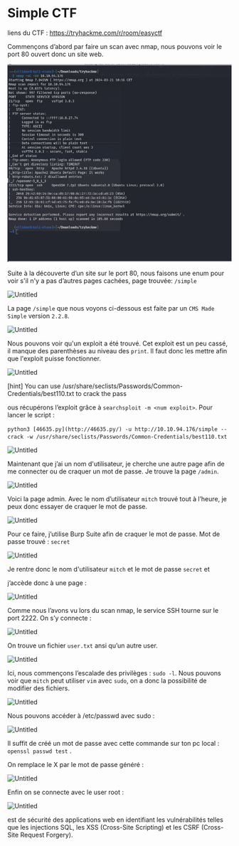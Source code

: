 # Simple CTF

liens du CTF : https://tryhackme.com/r/room/easyctf

Commençons d’abord par faire un scan avec nmap, nous pouvons voir le port 80 ouvert donc un site web.

![Untitled](https://github.com/ellidaan/Tryhackme/blob/main/Simple%20CTF/assets/Untitled.png)

Suite à la découverte d’un site sur le port 80, nous faisons une enum 
pour voir s'il n'y a pas d’autres pages cachées, page trouvée:  `/simple`

![Untitled](https://prod-files-secure.s3.us-west-2.amazonaws.com/7519d85a-065b-470e-9c96-70f14244e8bf/0bdf99c7-2a2c-4b9e-bc4b-cbba913c0b26/Untitled.png)

La page `/simple` que nous voyons ci-dessous est faite par un `CMS Made Simple` version `2.2.8`.

![Untitled](https://prod-files-secure.s3.us-west-2.amazonaws.com/7519d85a-065b-470e-9c96-70f14244e8bf/bea64c3b-e4f0-472a-845a-617b99b14dc7/Untitled.png)

Nous pouvons voir qu'un exploit a été trouvé. Cet exploit est un peu cassé, il manque des parenthèses au niveau des `print`. Il faut donc les mettre afin que l'exploit puisse fonctionner.

![Untitled](https://prod-files-secure.s3.us-west-2.amazonaws.com/7519d85a-065b-470e-9c96-70f14244e8bf/4b4b4842-f387-4305-93b5-268b9f988fcf/Untitled.png)

[hint] You can use /usr/share/seclists/Passwords/Common-Credentials/best110.txt to crack the pass

ous récupérons l’exploit grâce à `searchsploit -m <num exploit>`. Pour lancer le script :

`python3 [46635.py](http://46635.py/) -u http://10.10.94.176/simple --crack -w /usr/share/seclists/Passwords/Common-Credentials/best110.txt`

![Untitled](https://prod-files-secure.s3.us-west-2.amazonaws.com/7519d85a-065b-470e-9c96-70f14244e8bf/9c887edd-410e-4bb2-9bec-94bfb9fa20b1/Untitled.png)

Maintenant que j’ai un nom d'utilisateur, je cherche une autre page afin de me connecter ou de craquer un mot de passe. Je trouve la page `/admin`.

![Untitled](https://prod-files-secure.s3.us-west-2.amazonaws.com/7519d85a-065b-470e-9c96-70f14244e8bf/a565985c-b7e6-4e94-bd74-99003c5c5d0b/Untitled.png)

Voici la page admin. Avec le nom d’utilisateur `mitch` trouvé tout à l’heure, je peux donc essayer de craquer le mot de passe.

![Untitled](https://prod-files-secure.s3.us-west-2.amazonaws.com/7519d85a-065b-470e-9c96-70f14244e8bf/3ad128e8-a183-4386-b1d1-b75aae4dd075/Untitled.png)

Pour ce faire, j’utilise Burp Suite afin de craquer le mot de passe. Mot de passe trouvé : `secret`

![Untitled](https://prod-files-secure.s3.us-west-2.amazonaws.com/7519d85a-065b-470e-9c96-70f14244e8bf/617f6b78-921c-4e00-8e39-e50357d99a2d/Untitled.png)

Je rentre donc le nom d'utilisateur `mitch` et le mot de passe `secret` et 

j’accède donc à une page :

![Untitled](https://prod-files-secure.s3.us-west-2.amazonaws.com/7519d85a-065b-470e-9c96-70f14244e8bf/81f89abe-8738-4b48-80b8-9c7bd20951d6/Untitled.png)

Comme nous l’avons vu lors du scan nmap, le service SSH tourne sur le port 2222. On s’y connecte :

![Untitled](https://prod-files-secure.s3.us-west-2.amazonaws.com/7519d85a-065b-470e-9c96-70f14244e8bf/c0591fac-c755-409d-812c-5ecc54e9eed9/Untitled.png)

On trouve un fichier `user.txt` ansi qu’un autre user.

![Untitled](https://prod-files-secure.s3.us-west-2.amazonaws.com/7519d85a-065b-470e-9c96-70f14244e8bf/b0d07042-621b-41f3-bbd7-84484cb0a9eb/Untitled.png)

Ici, nous commençons l’escalade des privilèges : `sudo -l`. Nous pouvons voir que `mitch` peut utiliser `vim` avec `sudo`, on a donc la possibilité de modifier des fichiers.

![Untitled](https://prod-files-secure.s3.us-west-2.amazonaws.com/7519d85a-065b-470e-9c96-70f14244e8bf/bcce3988-3419-4028-b0d4-4158756b51f8/Untitled.png)

Nous pouvons accéder à /etc/passwd avec sudo :

![Untitled](https://prod-files-secure.s3.us-west-2.amazonaws.com/7519d85a-065b-470e-9c96-70f14244e8bf/2a879ae0-a425-4897-85b5-5ddc19ac89d8/Untitled.png)

Il suffit de créé un mot de passe avec cette commande sur ton pc local :  `openssl passwd test` .

On remplace le X par le mot de passe généré : 

![Untitled](https://prod-files-secure.s3.us-west-2.amazonaws.com/7519d85a-065b-470e-9c96-70f14244e8bf/fe89e17b-9e46-41fa-86ea-6dcc8d6c2026/Untitled.png)

Enfin on se connecte avec le user root :

![Untitled](https://prod-files-secure.s3.us-west-2.amazonaws.com/7519d85a-065b-470e-9c96-70f14244e8bf/e5298b36-03a7-4620-928f-691f7282b41c/Untitled.png)

est de sécurité des applications web en identifiant les vulnérabilités telles que les injections SQL, les XSS (Cross-Site Scripting) et les CSRF (Cross-Site Request Forgery).
